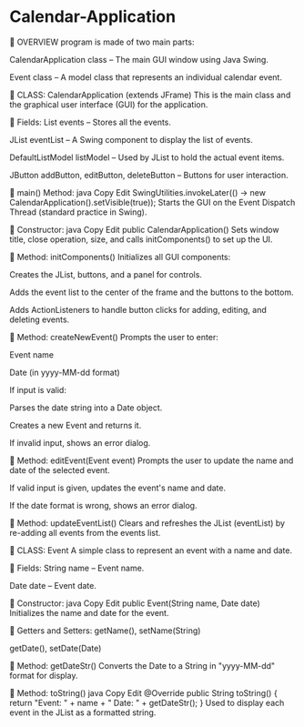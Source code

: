 # Calendar-Application
🔹 OVERVIEW
program is made of two main parts:

CalendarApplication class – The main GUI window using Java Swing.

Event class – A model class that represents an individual calendar event.

🔹 CLASS: CalendarApplication (extends JFrame)
This is the main class and the graphical user interface (GUI) for the application.

🔸 Fields:
List<Event> events – Stores all the events.

JList<Event> eventList – A Swing component to display the list of events.

DefaultListModel<Event> listModel – Used by JList to hold the actual event items.

JButton addButton, editButton, deleteButton – Buttons for user interaction.

🔸 main() Method:
java
Copy
Edit
SwingUtilities.invokeLater(() -> new CalendarApplication().setVisible(true));
Starts the GUI on the Event Dispatch Thread (standard practice in Swing).

🔸 Constructor:
java
Copy
Edit
public CalendarApplication()
Sets window title, close operation, size, and calls initComponents() to set up the UI.

🔸 Method: initComponents()
Initializes all GUI components:

Creates the JList, buttons, and a panel for controls.

Adds the event list to the center of the frame and the buttons to the bottom.

Adds ActionListeners to handle button clicks for adding, editing, and deleting events.

🔸 Method: createNewEvent()
Prompts the user to enter:

Event name

Date (in yyyy-MM-dd format)

If input is valid:

Parses the date string into a Date object.

Creates a new Event and returns it.

If invalid input, shows an error dialog.

🔸 Method: editEvent(Event event)
Prompts the user to update the name and date of the selected event.

If valid input is given, updates the event's name and date.

If the date format is wrong, shows an error dialog.

🔸 Method: updateEventList()
Clears and refreshes the JList (eventList) by re-adding all events from the events list.

🔹 CLASS: Event
A simple class to represent an event with a name and date.

🔸 Fields:
String name – Event name.

Date date – Event date.

🔸 Constructor:
java
Copy
Edit
public Event(String name, Date date)
Initializes the name and date for the event.

🔸 Getters and Setters:
getName(), setName(String)

getDate(), setDate(Date)

🔸 Method: getDateStr()
Converts the Date to a String in "yyyy-MM-dd" format for display.

🔸 Method: toString()
java
Copy
Edit
@Override
public String toString() {
    return "Event: " + name + " Date: " + getDateStr();
}
Used to display each event in the JList as a formatted string.



